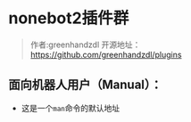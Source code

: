 # nonebot2插件群
> 作者:greenhandzdl
> 开源地址：https://github.com/greenhandzdl/plugins
## 面向机器人用户（Manual）：
* 这是一个`man`命令的默认地址